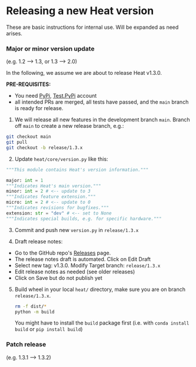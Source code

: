 # Releasing a new Heat version

These are basic instructions for internal use. Will be expanded as need arises.

### Major or minor version update
(e.g. 1.2 --> 1.3, or 1.3 --> 2.0)

In the following, we assume we are about to release Heat v1.3.0.

**PRE-REQUISITES:**
- You need [PyPi](https://pypi.org/), [Test.PyPi](https://test.pypi.org/) account
- all intended PRs are merged, all tests have passed, and the `main` branch is ready for release.

1. We will release all new features in the development branch `main`. Branch off  `main` to create a new release branch, e.g.:
```bash
git checkout main
git pull
git checkout -b release/1.3.x
```

2. Update `heat/core/version.py` like this:
```python
"""This module contains Heat's version information."""

major: int = 1
"""Indicates Heat's main version."""
minor: int = 2 # <-- update to 3
"""Indicates feature extension."""
micro: int = 2 # <-- update to 0
"""Indicates revisions for bugfixes."""
extension: str = "dev" # <-- set to None
"""Indicates special builds, e.g. for specific hardware."""
```

3. Commit and push new `version.py` in `release/1.3.x`

4. Draft release notes:
  - Go to the GitHub repo's [Releases](https://github.com/helmholtz-analytics/heat/releases) page.
  - The release notes draft is automated. Click on Edit Draft
  - Select new tag: v1.3.0. Modify Target branch: `release/1.3.x`
  - Edit release notes as needed (see older releases)
  - Click on Save but do not publish yet

5. Build wheel in your local `heat/` directory, make sure you are on branch `release/1.3.x`.
   ```bash
   rm -f dist/*
   python -m build
   ```
   You might have to install the `build` package first (i.e. with `conda install build` or `pip install build`)



### Patch release
(e.g. 1.3.1 --> 1.3.2)
